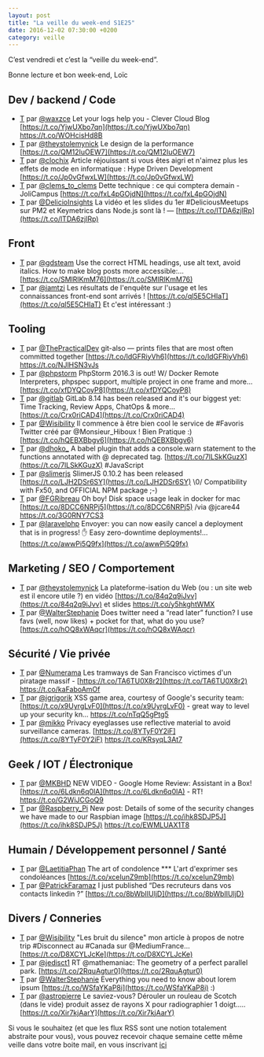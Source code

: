 ```yaml
---
layout: post
title: "La veille du week-end S1E25"
date: 2016-12-02 07:30:00 +0200
category: veille
---
```

C’est vendredi et c’est la “veille du week-end”.  

Bonne lecture et bon week-end, Loïc

## Dev / backend / Code
- [T](http://twitter.com/waxzce/status/801909260636581888) par [@waxzce](https://twitter.com/waxzce) Let your logs help you - Clever Cloud Blog [https://t.co/YjwUXbo7qn](https://t.co/YjwUXbo7qn) https://t.co/WOHcisHd8B
- [T](http://twitter.com/theystolemynick/status/801726896337780736) par [@theystolemynick](https://twitter.com/theystolemynick) Le design de la performance [https://t.co/QM12IuOEW7](https://t.co/QM12IuOEW7)
- [T](http://twitter.com/clochix/status/802436924069777408) par [@clochix](https://twitter.com/clochix) Article réjouissant si vous êtes aigri et n'aimez plus les effets de mode en informatique : Hype Driven Development [https://t.co/Jp0vGfwxLW](https://t.co/Jp0vGfwxLW)
- [T](http://twitter.com/clems_to_clems/status/803176153796280320) par [@clems_to_clems](https://twitter.com/clems_to_clems) Dette technique : ce qui comptera demain - JoliCampus [https://t.co/fxL4pGOjdN](https://t.co/fxL4pGOjdN)
- [T](http://twitter.com/DelicioInsights/status/803908940014698496) par [@DelicioInsights](https://twitter.com/DelicioInsights) La vidéo et les slides du 1er #DeliciousMeetups sur PM2 et Keymetrics dans Node.js sont là ! — [https://t.co/lTDA6zjlRp](https://t.co/lTDA6zjlRp)



## Front
- [T](http://twitter.com/gdsteam/status/803267438913720320) par [@gdsteam](https://twitter.com/gdsteam) Use the correct HTML headings, use alt text, avoid italics. How to make blog posts more accessible:… [https://t.co/SMlRlKmM76](https://t.co/SMlRlKmM76)
- [T](http://twitter.com/iamtzi/status/803889734892343296) par [@iamtzi](https://twitter.com/iamtzi) Les résultats de l'enquête sur l'usage et les connaissances front-end sont arrivés ! [https://t.co/ql5E5CHIaT](https://t.co/ql5E5CHIaT) Et c'est intéressant :)




## Tooling
- [T](http://twitter.com/ThePracticalDev/status/801165642451783680) par [@ThePracticalDev](https://twitter.com/ThePracticalDev) git-also — prints files that are most often committed together [https://t.co/ldGFRiyVh6](https://t.co/ldGFRiyVh6) https://t.co/NJlHSN3vJs
- [T](http://twitter.com/phpstorm/status/801773170244120576) par [@phpstorm](https://twitter.com/phpstorm) PhpStorm 2016.3 is out! W/ Docker Remote Interpreters, phpspec support, multiple project in one frame and more… [https://t.co/xfDYQCoyP8](https://t.co/xfDYQCoyP8)
- [T](http://twitter.com/gitlab/status/801155353606049792) par [@gitlab](https://twitter.com/gitlab) GitLab 8.14 has been released and it's our biggest yet: Time Tracking, Review Apps, ChatOps &amp; more… [https://t.co/Crx0riCAD4](https://t.co/Crx0riCAD4)
- [T](http://twitter.com/Wisibility/status/802231547097186304) par [@Wisibility](https://twitter.com/Wisibility) Il commence à être bien cool le service de #Favoris Twitter créé par @Monsieur_Hiboux ! Bien Pratique :) [https://t.co/hQEBXBbgv6](https://t.co/hQEBXBbgv6)
- [T](http://twitter.com/dhoko_/status/803181138403532800) par [@dhoko_](https://twitter.com/dhoko_) A babel plugin that adds a console.warn statement to the functions annotated with @ deprecated tag. [https://t.co/7lLSkKGuzX](https://t.co/7lLSkKGuzX) #JavaScript
- [T](http://twitter.com/slimerjs/status/803161550626373634) par [@slimerjs](https://twitter.com/slimerjs) SlimerJS 0.10.2 has been released [https://t.co/LJH2DSr6SY](https://t.co/LJH2DSr6SY) \0/ Compatibility with Fx50, and OFFICIAL NPM package ;-)
- [T](http://twitter.com/FGRibreau/status/803533063657521152) par [@FGRibreau](https://twitter.com/FGRibreau) Oh boy! Disk space usage leak in docker for mac [https://t.co/8DCC6NRPj5](https://t.co/8DCC6NRPj5) /via @jcare44 https://t.co/3G0RNY7CS3
- [T](http://twitter.com/laravelphp/status/803626965362163712) par [@laravelphp](https://twitter.com/laravelphp) Envoyer: you can now easily cancel a deployment that is in progress! ✋  Easy zero-downtime deployments!… [https://t.co/awwPi5Q9fx](https://t.co/awwPi5Q9fx)




## Marketing / SEO / Comportement
- [T](http://twitter.com/theystolemynick/status/801731121339920384) par [@theystolemynick](https://twitter.com/theystolemynick) La plateforme-isation du Web (ou : un site web est il encore utile ?) en vidéo [https://t.co/84q2q9iJvv](https://t.co/84q2q9iJvv) et slides https://t.co/y5hkghtWMX
- [T](http://twitter.com/WalterStephanie/status/803879306921410560) par [@WalterStephanie](https://twitter.com/WalterStephanie) Does twitter need a “read later” function? I use favs (well, now likes) + pocket for that, what do you use? [https://t.co/hOQ8xWAqcr](https://t.co/hOQ8xWAqcr)



## Sécurité / Vie privée
- [T](http://twitter.com/Numerama/status/803176391630012416) par [@Numerama](https://twitter.com/Numerama) Les tramways de San Francisco victimes d'un piratage massif - [https://t.co/TA6TU0X8r2](https://t.co/TA6TU0X8r2) https://t.co/kaFaboAmOf
- [T](http://twitter.com/igrigorik/status/803650232634540038) par [@igrigorik](https://twitter.com/igrigorik) XSS game area, courtesy of Google's security team: [https://t.co/x9UyrgLvF0](https://t.co/x9UyrgLvF0) - great way to level up your security kn… https://t.co/nTqQ5gPtg5
- [T](http://twitter.com/mikko/status/803489489066803200) par [@mikko](https://twitter.com/mikko) Privacy eyeglasses use reflective material to avoid surveillance cameras. [https://t.co/8YTyF0Y2iF](https://t.co/8YTyF0Y2iF) https://t.co/KRsyqL3At7




## Geek / IOT / Électronique
- [T](http://twitter.com/MKBHD/status/803723696141635588) par [@MKBHD](https://twitter.com/MKBHD) NEW VIDEO - Google Home Review: Assistant in a Box! [https://t.co/6Ldkn6q0lA](https://t.co/6Ldkn6q0lA) - RT! https://t.co/G2WiJCGoQ9
- [T](http://twitter.com/Raspberry_Pi/status/803948577877880832) par [@Raspberry_Pi](https://twitter.com/Raspberry_Pi) New post: Details of some of the security changes we have made to our Raspbian image [https://t.co/ihk8SDJP5J](https://t.co/ihk8SDJP5J) https://t.co/EWMLUAX1T8




## Humain / Développement personnel / Santé
- [T](http://twitter.com/LaetitiaPhan/status/803296742661832704) par [@LaetitiaPhan](https://twitter.com/LaetitiaPhan) The art of condolence *** L'art d'exprimer ses condoléances [https://t.co/xceIunZ9mb](https://t.co/xceIunZ9mb)
- [T](http://twitter.com/PatrickFaramaz/status/803905976294395905) par [@PatrickFaramaz](https://twitter.com/PatrickFaramaz) I just published “Des recruteurs dans vos contacts linkedin ?” [https://t.co/8bWbIIUljD](https://t.co/8bWbIIUljD)




## Divers / Conneries
- [T](http://twitter.com/Wisibility/status/801798981923799040) par [@Wisibility](https://twitter.com/Wisibility) "Les bruit du silence" mon article à propos de notre trip #Disconnect au #Canada sur @MediumFrance… [https://t.co/D8XCYLJcKe](https://t.co/D8XCYLJcKe)
- [T](http://twitter.com/jedisct1/status/802286958898716672) par [@jedisct1](https://twitter.com/jedisct1) RT @mathemaniac: The geometry of a perfect parallel park. [https://t.co/2RquAgtur0](https://t.co/2RquAgtur0)
- [T](http://twitter.com/WalterStephanie/status/803174744057057280) par [@WalterStephanie](https://twitter.com/WalterStephanie) Everything you need to know about lorem ipsum [https://t.co/WSfaYKaP8i](https://t.co/WSfaYKaP8i) :)
- [T](http://twitter.com/astropierre/status/804055521942732801) par [@astropierre](https://twitter.com/astropierre) Le saviez-vous? Dérouler un rouleau de Scotch (dans le vide) produit assez de rayons X pour radiographier 1 doigt..… [https://t.co/Xir7kjAarY](https://t.co/Xir7kjAarY)



Si vous le souhaitez (et que les flux RSS sont une notion totalement abstraite pour vous), vous pouvez recevoir chaque semaine cette même veille dans votre boite mail, en vous inscrivant [ici](/newsletter.html)
